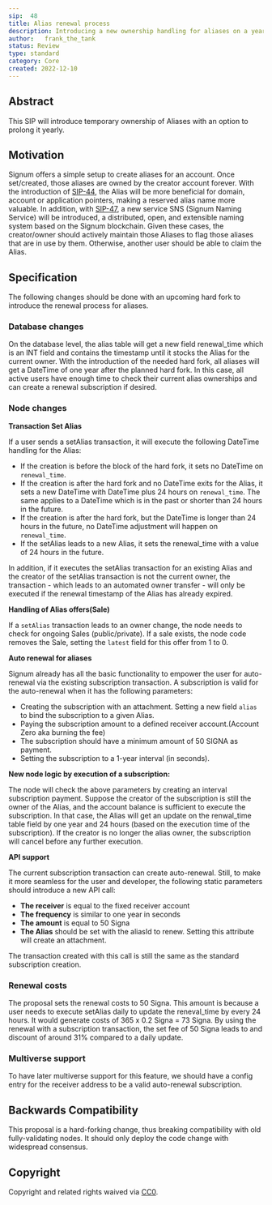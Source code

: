 ```yaml
---
sip:  48
title: Alias renewal process
description: Introducing a new ownership handling for aliases on a yearly basis
author:   frank_the_tank
status: Review
type: standard
category: Core
created: 2022-12-10
---
```

## Abstract
This SIP will introduce temporary ownership of Aliases with an option to prolong it yearly.

## Motivation
Signum offers a simple setup to create aliases for an account. Once set/created, those aliases are owned by the creator account forever. With the introduction of [SIP-44](sip-44.md), the Alias will be more beneficial for domain, account or application pointers, making a reserved alias name more valuable. In addition, with [SIP-47](sip-44.md), a new service SNS (Signum Naming Service) will be introduced, a distributed, open, and extensible naming system based on the Signum blockchain. Given these cases, the creator/owner should actively maintain those Aliases to flag those aliases that are in use by them. Otherwise, another user should be able to claim the Alias.


## Specification
The following changes should be done with an upcoming hard fork to introduce the renewal process for aliases.

### Database changes
On the database level, the alias table will get a new field renewal_time which is an INT field and contains the timestamp until it stocks the Alias for the current owner. With the introduction of the needed hard fork, all aliases will get a DateTime of one year after the planned hard fork. In this case, all active users have enough time to check their current alias ownerships and can create a renewal subscription if desired.


### Node changes
**Transaction Set Alias**

If a user sends a setAlias transaction, it will execute the following DateTime handling for the Alias:
 - If the creation is before the block of the hard fork, it sets no DateTime on `renewal_time`.
 - If the creation is after the hard fork and no DateTime exits for the Alias, it sets a new DateTime with DateTime plus 24 hours on `renewal_time`. The same applies to a DateTime which is in the past or shorter than 24 hours in the future.
 - If the creation is after the hard fork, but the DateTime is longer than 24 hours in the future, no DateTime adjustment will happen on `renewal_time`.
 - If the setAlias leads to a new Alias, it sets the renewal_time with a value of 24 hours in the future.

In addition, if it executes the setAlias transaction for an existing Alias and the creator of the setAlias transaction is not the current owner, the transaction - which leads to an automated owner transfer - will only be executed if the renewal timestamp of the Alias has already expired.

**Handling of Alias offers(Sale)**

If a `setAlias` transaction leads to an owner change, the node needs to check for ongoing Sales (public/private). If a sale exists, the node code removes the Sale, setting the `latest` field for this offer from 1 to 0.

**Auto renewal for aliases**

Signum already has all the basic functionality to empower the user for auto-renewal via the existing subscription transaction. A subscription is valid for the auto-renewal when it has the following parameters:

- Creating the subscription with an attachment. Setting a new field `alias` to bind the subscription to a given Alias.
- Paying the subscription amount to a defined receiver account.(Account Zero aka burning the fee)
- The subscription should have a minimum amount of 50 SIGNA as payment.
- Setting the subscription to a 1-year interval (in seconds).

**New node logic by execution of a subscription:**

The node will check the above parameters by creating an interval subscription payment. Suppose the creator of the subscription is still the owner of the Alias, and the account balance is sufficient to execute the subscription. In that case, the Alias will get an update on the renwal_time table field by one year and 24 hours (based on the execution time of the subscription). If the creator is no longer the alias owner, the subscription will cancel before any further execution.

**API support**

The current subscription transaction can create auto-renewal. Still, to make it more seamless for the user and developer, the following static parameters should introduce a new API call:

- **The receiver** is equal to the fixed receiver account
- **The frequency** is similar to one year in seconds
- **The amount** is equal to 50 Signa
- **The Alias** should be set with the aliasId to renew. Setting this attribute will create an attachment.

The transaction created with this call is still the same as the standard subscription creation.


###  Renewal costs
The proposal sets the renewal costs to 50 Signa. This amount is because a user needs to execute setAlias daily to update the reneval_time by every 24 hours. It would generate costs of 365 x 0.2 Signa = 73 Signa. By using the renewal with a subscription transaction, the set fee of 50 Signa leads to and discount of around 31% compared to a daily update.

### Multiverse support
To have later multiverse support for this feature, we should have a config entry for the receiver address to be a valid auto-renewal subscription.

## Backwards Compatibility  
This proposal is a hard-forking change, thus breaking compatibility with old fully-validating nodes. It should only deploy the code change with widespread consensus.

## Copyright
Copyright and related rights waived via [CC0](https://creativecommons.org/publicdomain/zero/1.0/).
